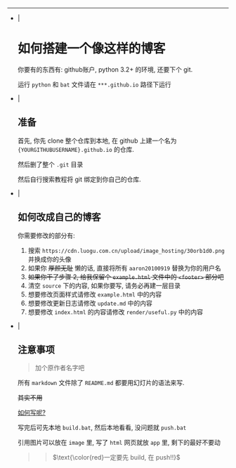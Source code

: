 ---
- |
    # 如何搭建一个像这样的博客

    你要有的东西有: github账户, python 3.2+ 的环境, 还要下个 git.

    运行 `python` 和 `bat` 文件请在 `***.github.io` 路径下运行
- |
    ## 准备

    首先, 你先 clone 整个仓库到本地, 在 github 上建一个名为 `{YOURGITHUBUSERNAME}.github.io` 的仓库.

    然后删了整个 `.git` 目录

    然后自行搜索教程将 git 绑定到你自己的仓库.

- |
    ## 如何改成自己的博客

    你需要修改的部分有:

    1. 搜索 `https://cdn.luogu.com.cn/upload/image_hosting/30orb1d0.png` 并换成你的头像
    2. 如果你 ~~厚颜无耻~~ 懒的话, 直接将所有 `aaron20100919` 替换为你的用户名
    3. ~~如果你干了步骤 2, 给我保留个 `example.html` 文件中的 `<footer>` 部分吧~~
    4. 清空 `source` 下的内容, 如果你要写, 请务必再建一层目录
    5. 想要修改页面样式请修改 `example.html` 中的内容
    6. 想要修改更新日志请修改 `update.md` 中的内容
    7. 想要修改 `index.html` 的内容请修改 `render/useful.py` 中的内容

- |
    ## 注意事项

    > 加个原作者名字吧

    所有 `markdown` 文件除了 `README.md` 都要用幻灯片的语法来写.

    ~~其实不用~~

    [如何写呢?](/display/other/slide.html)

    写完后可先本地 `build.bat`, 然后本地看看, 没问题就 `push.bat`

    引用图片可以放在 `image` 里, 写了 `html` 网页就放 `app` 里, 剩下的最好不要动

    >> $\text{\color{red}一定要先 build, 在 push!!}$
